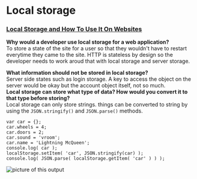 # Local storage

### [Local Storage and How To Use It On Websites](https://www.smashingmagazine.com/2010/10/local-storage-and-how-to-use-it/)

**Why would a developer use local storage for a web application?**  
To store a state of the site for a user so that they wouldn't have to restart everytime they came to the site. HTTP is stateless by design so the developer needs to work
aroud that with local storage and server storage.
  
**What information should not be stored in local storage?**  
Server side states such as login storage. A key to access the object on the server would be okay but the account object itself, not so much.  
**Local storage can store what type of data? How would you convert it to that type before storing?**  
Local storage can only store strings. things can be converted to string by using the `JSON.stringify()` and `JSON.parse()` methods.  
  ```
  var car = {};
car.wheels = 4;
car.doors = 2;
car.sound = 'vroom';
car.name = 'Lightning McQueen';
console.log( car );
localStorage.setItem( 'car', JSON.stringify(car) );
console.log( JSON.parse( localStorage.getItem( 'car' ) ) );

```
![picture of this output](https://cloud.netlifyusercontent.com/assets/344dbf88-fdf9-42bb-adb4-46f01eedd629/1c7f4cfb-16dc-40c8-9b56-644a1792a3c2/console-e1285930679229.png)
